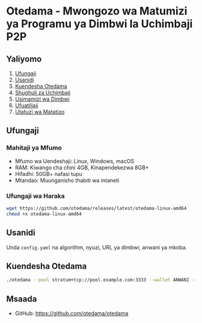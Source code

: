 # Otedama - Mwongozo wa Matumizi ya Programu ya Dimbwi la Uchimbaji P2P

## Yaliyomo
1. [Ufungaji](#ufungaji)
2. [Usanidi](#usanidi)
3. [Kuendesha Otedama](#kuendesha-otedama)
4. [Shughuli za Uchimbaji](#shughuli-za-uchimbaji)
5. [Usimamizi wa Dimbwi](#usimamizi-wa-dimbwi)
6. [Ufuatiliaji](#ufuatiliaji)
7. [Utatuzi wa Matatizo](#utatuzi-wa-matatizo)

## Ufungaji

### Mahitaji ya Mfumo
- Mfumo wa Uendeshaji: Linux, Windows, macOS
- RAM: Kiwango cha chini 4GB, Kinapendekezwa 8GB+
- Hifadhi: 50GB+ nafasi tupu
- Mtandao: Muunganisho thabiti wa intaneti

### Ufungaji wa Haraka
```bash
wget https://github.com/otedama/releases/latest/otedama-linux-amd64
chmod +x otedama-linux-amd64
```

## Usanidi
Unda `config.yaml` na algorithm, nyuzi, URL ya dimbwi, anwani ya mkoba.

## Kuendesha Otedama
```bash
./otedama --pool stratum+tcp://pool.example.com:3333 --wallet ANWANI --worker worker1
```

## Msaada
- GitHub: https://github.com/otedama/otedama
